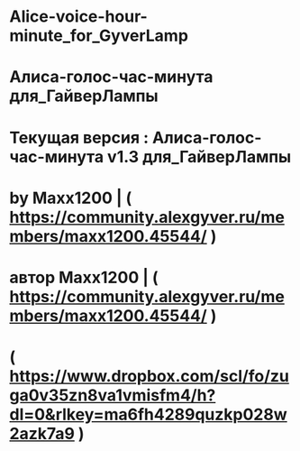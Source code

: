# Alice-voice-hour-minute_for_GyverLamp
# Алиса-голос-час-минута для_ГайверЛампы   
# Текущая версия : Алиса-голос-час-минута v1.3 для_ГайверЛампы
#  by Maxx1200 | ( https://community.alexgyver.ru/members/maxx1200.45544/ )
#  автор Maxx1200 | ( https://community.alexgyver.ru/members/maxx1200.45544/ )
#    ( https://www.dropbox.com/scl/fo/zuga0v35zn8va1vmisfm4/h?dl=0&rlkey=ma6fh4289quzkp028w2azk7a9 )
